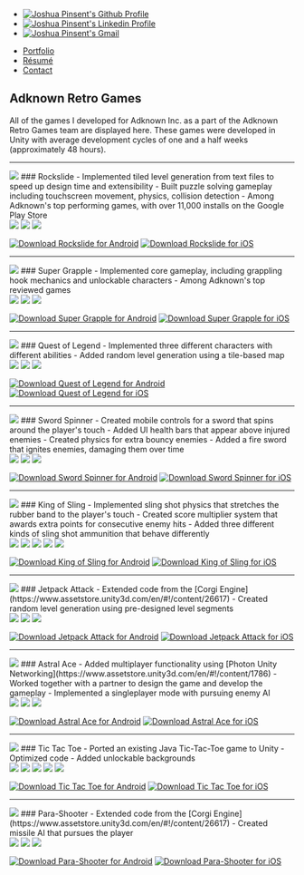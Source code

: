<div class="media">
	<ul class="media">
		<a href="https://github.com/jpinsent" target="_blank">
			<li class="media"><img class="media" src="assets/images/social-media/GitHub-Mark-120px-plus.png" alt="Joshua Pinsent's Github Profile"></li>
		</a>
		<a href="https://www.linkedin.com/in/joshua-pinsent/" target="_blank">
			<li class="media"><img class="media" src="assets/images/social-media/linkedin-logo.png" alt="Joshua Pinsent's Linkedin Profile"></li>
		</a>
		<a href="mailto:joshpinsent@gmail.com">
			<li class="media"><img class="media" src="assets/images/social-media/gmail-logo-resized.png" alt="Joshua Pinsent's Gmail"></li>
		</a>
	</ul>
</div>

<ul class="nav">
  <li class="nav"><a href="index.html">Portfolio</a></li>
  <li class="nav"><a href="resume.html">Résumé</a></li>
  <li class="nav"><a href="contact.html">Contact</a></li>
</ul>

## Adknown Retro Games
All of the games I developed for Adknown Inc. as a part of the Adknown Retro Games team are displayed here. These games were developed in Unity with average development cycles of one and a half weeks (approximately 48 hours).

-------------

<div class="block" markdown="1">
<img class="icon" src="assets/images/rockslideicon.png">
### Rockslide
- Implemented tiled level generation from text files to speed up design time and extensibility
- Built puzzle solving gameplay including touchscreen movement, physics, collision detection
- Among Adknown's top performing games, with over 11,000 installs on the Google Play Store
</div>

<img class="landscape" src="assets/images/rockslide/screenshot0.png">
<img class="landscape" src="assets/images/rockslide/screenshot2.png">
<img class="landscape" src="assets/images/rockslide/screenshot3.png">

<a href="https://play.google.com/store/apps/details?id=com.adknown.rockslide" target="_blank"><img class="badge" src="assets/images/google-play-badge.png" alt="Download Rockslide for Android"></a>
<a href="https://itunes.apple.com/us/app/rockslide-adknown-retro-games/id1255646868" target="_blank"><img class="badge" src="assets/images/itunes-badge.svg" alt="Download Rockslide for iOS"></a>

-------------
<div class="block" markdown="1">
<img class="icon" src="assets/images/supergrappleicon.png">
### Super Grapple
- Implemented core gameplay, including grappling hook mechanics and unlockable characters
- Among Adknown's top reviewed games
</div>

<img class="landscape" src="assets/images/super-grapple/screenshot0.png">
<img class="landscape" src="assets/images/super-grapple/screenshot1.png">
<img class="landscape" src="assets/images/super-grapple/screenshot2.png">

<a href="https://play.google.com/store/apps/details?id=com.adknown.supergrapple" target="_blank"><img class="badge" src="assets/images/google-play-badge.png" alt="Download Super Grapple for Android"></a>
<a href="https://itunes.apple.com/us/app/super-grapple/id1245782227" target="_blank"><img class="badge" src="assets/images/itunes-badge.svg" alt="Download Super Grapple for iOS"></a>

-------------
<div class="block" markdown="1">
<img class="icon" src="assets/images/questoflegendicon.png">
### Quest of Legend
- Implemented three different characters with different abilities
- Added random level generation using a tile-based map
</div>

<img class="landscape" src="assets/images/quest-of-legend/screenshot0.png">
<img class="landscape" src="assets/images/quest-of-legend/screenshot1.png">
<img class="landscape" src="assets/images/quest-of-legend/screenshot2.png">

<a href="https://play.google.com/store/apps/details?id=com.adknown.questoflegend" target="_blank"><img class="badge" src="assets/images/google-play-badge.png" alt="Download Quest of Legend for Android"></a>
<a href="https://itunes.apple.com/us/app/quest-of-legend/id1255650713" target="_blank"><img class="badge" src="assets/images/itunes-badge.svg" alt="Download Quest of Legend for iOS"></a>

-------------
<div class="block" markdown="1">
<img class="icon" src="assets/images/swordspinnericon.png">
### Sword Spinner
- Created mobile controls for a sword that spins around the player's touch
- Added UI health bars that appear above injured enemies
- Created physics for extra bouncy enemies
- Added a fire sword that ignites enemies, damaging them over time
</div>

<img class="landscape" src="assets/images/sword-spinner/screenshot0.png">
<img class="landscape" src="assets/images/sword-spinner/screenshot1.png">
<img class="landscape" src="assets/images/sword-spinner/screenshot2.png">

<a href="https://play.google.com/store/apps/details?id=com.adknown.swordspinner" target="_blank"><img class="badge" src="assets/images/google-play-badge.png" alt="Download Sword Spinner for Android"></a>
<a href="https://itunes.apple.com/us/app/sword-spinner/id1246395707" target="_blank"><img class="badge" src="assets/images/itunes-badge.svg" alt="Download Sword Spinner for iOS"></a>


-------------
<div class="block" markdown="1">
<img class="icon" src="assets/images/kingofslingicon.png">
### King of Sling
- Implemented sling shot physics that stretches the rubber band to the player's touch
- Created score multiplier system that awards extra points for consecutive enemy hits
- Added three different kinds of sling shot ammunition that behave differently
</div>

<img class="portrait" src="assets/images/king-of-sling/screenshot0.png">
<img class="portrait" src="assets/images/king-of-sling/screenshot5.png">
<img class="portrait" src="assets/images/king-of-sling/screenshot6.png">
<img class="portrait" src="assets/images/king-of-sling/screenshot7.png">
<img class="portrait" src="assets/images/king-of-sling/screenshot8.png">

<a href="https://play.google.com/store/apps/details?id=com.adknown.kingofsling" target="_blank"><img class="badge" src="assets/images/google-play-badge.png" alt="Download King of Sling for Android"></a>
<a href="https://itunes.apple.com/us/app/king-of-sling/id1246756590" target="_blank"><img class="badge" src="assets/images/itunes-badge.svg" alt="Download King of Sling for iOS"></a>

-------------
<div class="block" markdown="1">
<img class="icon" src="assets/images/jetpackattackicon.png">
### Jetpack Attack
- Extended code from the [Corgi Engine](https://www.assetstore.unity3d.com/en/#!/content/26617)
- Created random level generation using pre-designed level segments
</div>

<img class="landscape" src="assets/images/jetpack-attack/screenshot0.png">
<img class="landscape" src="assets/images/jetpack-attack/screenshot1.png">
<img class="landscape" src="assets/images/jetpack-attack/screenshot2.png">

<a href="https://play.google.com/store/apps/details?id=com.adknown.jetpackattack" target="_blank"><img class="badge" src="assets/images/google-play-badge.png" alt="Download Jetpack Attack for Android"></a>
<a href="https://itunes.apple.com/us/app/jetpack-attack/id1250149892" target="_blank"><img class="badge" src="assets/images/itunes-badge.svg" alt="Download Jetpack Attack for iOS"></a>

-------------
<div class="block" markdown="1">
<img class="icon" src="assets/images/astralaceicon.png">
### Astral Ace
- Added multiplayer functionality using [Photon Unity Networking](https://www.assetstore.unity3d.com/en/#!/content/1786)
- Worked together with a partner to design the game and develop the gameplay
- Implemented a singleplayer mode with pursuing enemy AI
</div>

<img class="landscape" src="assets/images/astral-ace/screenshot0.png">
<img class="landscape" src="assets/images/astral-ace/screenshot1.png">
<img class="landscape" src="assets/images/astral-ace/screenshot2.png">

<a href="https://play.google.com/store/apps/details?id=com.adknown.astralace" target="_blank"><img class="badge" src="assets/images/google-play-badge.png" alt="Download Astral Ace for Android"></a>
<a href="https://itunes.apple.com/ca/app/astral-ace/id1252779846?mt=8" target="_blank"><img class="badge" src="assets/images/itunes-badge.svg" alt="Download Astral Ace for iOS"></a>

-------------
<div class="block" markdown="1">
<img class="icon" src="assets/images/tictactoeicon.png">
### Tic Tac Toe
- Ported an existing Java Tic-Tac-Toe game to Unity
- Optimized code
- Added unlockable backgrounds
</div>

<img class="portrait" src="assets/images/tic-tac-toe/screenshot0.png">
<img class="portrait" src="assets/images/tic-tac-toe/screenshot1.png">
<img class="portrait" src="assets/images/tic-tac-toe/screenshot2.png">
<img class="portrait" src="assets/images/tic-tac-toe/screenshot3.png">
<img class="portrait" src="assets/images/tic-tac-toe/screenshot4.png">

<a href="https://play.google.com/store/apps/details?id=com.adknown.tic_tac_toe" target="_blank"><img class="badge" src="assets/images/google-play-badge.png" alt="Download Tic Tac Toe for Android"></a>
<a href="https://itunes.apple.com/US/app/id1261909745?mt=8" target="_blank"><img class="badge" src="assets/images/itunes-badge.svg" alt="Download Tic Tac Toe for iOS"></a>

-------------
<div class="block" markdown="1">
<img class="icon" src="assets/images/parashootericon.png">
### Para-Shooter
- Extended code from the [Corgi Engine](https://www.assetstore.unity3d.com/en/#!/content/26617)
- Created missile AI that pursues the player
</div>

<img class="landscape" src="assets/images/para-shooter/screenshot0.png">
<img class="landscape" src="assets/images/para-shooter/screenshot1.png">
<img class="landscape" src="assets/images/para-shooter/screenshot2.png">

<a href="https://play.google.com/store/apps/details?id=com.adknown.parashooter" target="_blank"><img class="badge" src="assets/images/google-play-badge.png" alt="Download Para-Shooter for Android"></a>
<a href="https://itunes.apple.com/us/app/para-shooter/id1265134682?mt=8" target="_blank"><img class="badge" src="assets/images/itunes-badge.svg" alt="Download Para-Shooter for iOS"></a>